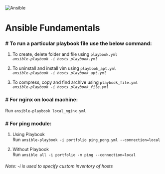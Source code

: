 <img src="https://img.shields.io/badge/Ansible-000000?style=for-the-badge&logo=ansible&logoColor=white" alt="Ansible" />
<h1>Ansible Fundamentals</h1>

<h3># To run a particular playbook file use the below command:</h3>

1. To create, delete folder and file using `playbook.yml` <br><i>`ansible-playbook -i hosts playbook.yml`</i>

2. To uninstall and install vim using `playbook_apt.yml` <br><i>`ansible-playbook -i hosts playbook_apt.yml`</i>

3. To compress, copy and find archive using `playbook_file.yml` <br><i>`ansible-playbook -i hosts playbook_file.yml`</i>

<h3># For nginx on local machine:</h3>

Run `ansible-playbook local_nginx.yml`

<h3># For ping module:</h3>

1. Using Playbook <br>
   Run `ansible-playbook -i portfolio ping_pong.yml --connection=local`
   
2. Without Playbook <br>
   Run `ansible all -i portfolio -m ping --connection=local`
   
<h6>Note: -i is used to specify custom inventory of hosts</h6>
